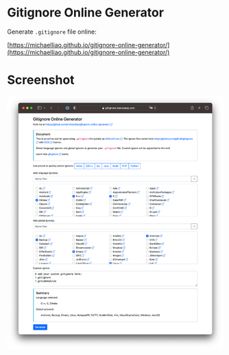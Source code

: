 # Gitignore Online Generator

Generate `.gitignore` file online:

[https://michaelliao.github.io/gitignore-online-generator/](https://michaelliao.github.io/gitignore-online-generator/)

#  Screenshot

![Screenshot](screenshot.png)

